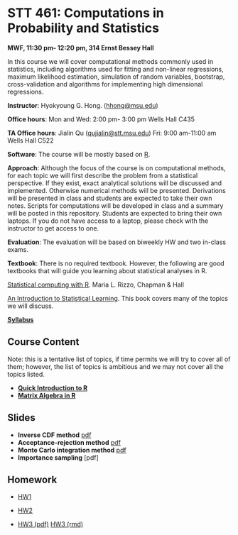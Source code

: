 
# STT 461: Computations in Probability and Statistics

**MWF, 11:30 pm- 12:20 pm, 314 Ernst Bessey Hall**

In this course we will cover computational methods commonly used in statistics, including algorithms used for fitting and non-linear regressions, maximum likelihood estimation, simulation of random variables, bootstrap, cross-validation and algorithms for implementing high dimensional regressions.

**Instructor**: Hyokyoung G. Hong. (hhong@msu.edu)

**Office hours**: Mon and Wed: 2:00 pm- 3:00 pm Wells Hall C435

**TA Office hours**: Jialin Qu (qujialin@stt.msu.edu) Fri: 9:00 am-11:00 am Wells Hall C522

**Software**: The course will be mostly based on [R](https://www.r-project.org/). 

**Approach**: Although the focus of the course is on computational methods, for each topic we will first describe the problem from a statistical perspective. If they exist, exact analytical solutions will be discussed and implemented. Otherwise numerical methods will be presented. Derivations will be presented in class and students are expected to take their own notes. Scripts for computations will be developed in class and a summary will be posted in this repository. Students are expected to bring their own laptops. If you do not have access to a laptop, please check with the instructor to get access to one.

**Evaluation**: The evaluation will be based on biweekly HW and two in-class exams.

**Textbook**:  There is no required textbook. However, the following are good textbooks that will guide
you learning about statistical analyses in R.

[Statistical computing with R](https://www.crcpress.com/Statistical-Computing-with-R/Rizzo/p/book/9781584885450). Maria L. Rizzo, Chapman & Hall

[An Introduction to Statistical Learning](http://www-bcf.usc.edu/~gareth/ISL/index.html). This book covers many of the topics we will discuss. 


[**Syllabus**](https://github.com/younghhk/STT461/blob/master/sp2018stt461syllabus-v2.pdf)


<div id="Outline" />

## Course Content

Note: this is a tentative list of topics, if time permits we will try to cover all of them; however, the list of topics is ambitious and we may not cover all the topics listed.

  * **[Quick Introduction to R](https://github.com/younghhk/STT461/blob/master/RIntro.md)**
  * **[Matrix Algebra in R](https://github.com/younghhk/STT461/blob/master/matrixAlgebraR.md)**

## Slides

  * **Inverse CDF method** [pdf](https://app.box.com/s/kd496k3ue2jw63hp4rcoo29ivk32kos6)
  * **Acceptance-rejection method** [pdf](https://app.box.com/s/e0ns2tv0woqlc0vw34aznzfpo1jjlked)
  * **Monte Carlo integration method** [pdf](https://app.box.com/s/y3l9nk0rzickjq52t36e1gage8xr35v4)
  * **Importance sampling** [pdf]
## Homework

  * [HW1](https://github.com/younghhk/STT461/blob/master/HW1.md)
  
  * [HW2](https://github.com/younghhk/STT461/blob/master/HW2.pdf)
 
 *  [HW3 (pdf)](https://app.box.com/s/v0duna62gn9za4vz8560i8q842xi0087)  [HW3 (rmd)](https://app.box.com/s/l50vk3r3rk3ei4vdtdulduvkavzmbzt0)

